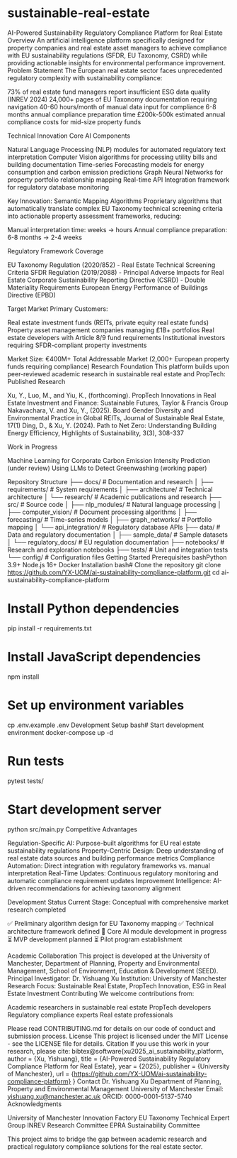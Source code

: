 # sustainable-real-estate
AI-Powered Sustainability Regulatory Compliance Platform for Real Estate
Overview
An artificial intelligence platform specifically designed for property companies and real estate asset managers to achieve compliance with EU sustainability regulations (SFDR, EU Taxonomy, CSRD) while providing actionable insights for environmental performance improvement.
Problem Statement
The European real estate sector faces unprecedented regulatory complexity with sustainability compliance:

73% of real estate fund managers report insufficient ESG data quality (INREV 2024)
24,000+ pages of EU Taxonomy documentation requiring navigation
40-60 hours/month of manual data input for compliance
6-8 months annual compliance preparation time
£200k-500k estimated annual compliance costs for mid-size property funds

Technical Innovation
Core AI Components

Natural Language Processing (NLP) modules for automated regulatory text interpretation
Computer Vision algorithms for processing utility bills and building documentation
Time-series Forecasting models for energy consumption and carbon emission predictions
Graph Neural Networks for property portfolio relationship mapping
Real-time API Integration framework for regulatory database monitoring

Key Innovation: Semantic Mapping Algorithms
Proprietary algorithms that automatically translate complex EU Taxonomy technical screening criteria into actionable property assessment frameworks, reducing:

Manual interpretation time: weeks → hours
Annual compliance preparation: 6-8 months → 2-4 weeks

Regulatory Framework Coverage

EU Taxonomy Regulation (2020/852) - Real Estate Technical Screening Criteria
SFDR Regulation (2019/2088) - Principal Adverse Impacts for Real Estate
Corporate Sustainability Reporting Directive (CSRD) - Double Materiality Requirements
European Energy Performance of Buildings Directive (EPBD)

Target Market
Primary Customers:

Real estate investment funds (REITs, private equity real estate funds)
Property asset management companies managing £1B+ portfolios
Real estate developers with Article 8/9 fund requirements
Institutional investors requiring SFDR-compliant property investments

Market Size: €400M+ Total Addressable Market (2,000+ European property funds requiring compliance)
Research Foundation
This platform builds upon peer-reviewed academic research in sustainable real estate and PropTech:
Published Research

Xu, Y., Luo, M., and Yiu, K., (forthcoming). PropTech Innovations in Real Estate Investment and Finance: Sustainable Futures, Taylor & Francis Group
Nakavachara, V. and Xu, Y., (2025). Board Gender Diversity and Environmental Practice in Global REITs, Journal of Sustainable Real Estate, 17(1)
Ding, D., & Xu, Y. (2024). Path to Net Zero: Understanding Building Energy Efficiency, Highlights of Sustainability, 3(3), 308-337

Work in Progress

Machine Learning for Corporate Carbon Emission Intensity Prediction (under review)
Using LLMs to Detect Greenwashing (working paper)

Repository Structure
├── docs/                           # Documentation and research
│   ├── requirements/              # System requirements
│   ├── architecture/              # Technical architecture
│   └── research/                  # Academic publications and research
├── src/                           # Source code
│   ├── nlp_modules/              # Natural language processing
│   ├── computer_vision/          # Document processing algorithms
│   ├── forecasting/              # Time-series models
│   ├── graph_networks/           # Portfolio mapping
│   └── api_integration/          # Regulatory database APIs
├── data/                         # Data and regulatory documentation
│   ├── sample_data/              # Sample datasets
│   └── regulatory_docs/          # EU regulation documentation
├── notebooks/                    # Research and exploration notebooks
├── tests/                        # Unit and integration tests
└── config/                       # Configuration files
Getting Started
Prerequisites
bashPython 3.9+
Node.js 16+
Docker
Installation
bash# Clone the repository
git clone https://github.com/YX-UOM/ai-sustainability-compliance-platform.git
cd ai-sustainability-compliance-platform

# Install Python dependencies
pip install -r requirements.txt

# Install JavaScript dependencies
npm install

# Set up environment variables
cp .env.example .env
Development Setup
bash# Start development environment
docker-compose up -d

# Run tests
pytest tests/

# Start development server
python src/main.py
Competitive Advantages

Regulation-Specific AI: Purpose-built algorithms for EU real estate sustainability regulations
Property-Centric Design: Deep understanding of real estate data sources and building performance metrics
Compliance Automation: Direct integration with regulatory frameworks vs. manual interpretation
Real-Time Updates: Continuous regulatory monitoring and automatic compliance requirement updates
Improvement Intelligence: AI-driven recommendations for achieving taxonomy alignment

Development Status
Current Stage: Conceptual with comprehensive market research completed

✅ Preliminary algorithm design for EU Taxonomy mapping
✅ Technical architecture framework defined
🔄 Core AI module development in progress
⏳ MVP development planned
⏳ Pilot program establishment

Academic Collaboration
This project is developed at the University of Manchester, Department of Planning, Property and Environmental Management, School of Environment, Education & Development (SEED).
Principal Investigator: Dr. Yishuang Xu
Institution: University of Manchester
Research Focus: Sustainable Real Estate, PropTech Innovation, ESG in Real Estate Investment
Contributing
We welcome contributions from:

Academic researchers in sustainable real estate
PropTech developers
Regulatory compliance experts
Real estate professionals

Please read CONTRIBUTING.md for details on our code of conduct and submission process.
License
This project is licensed under the MIT License - see the LICENSE file for details.
Citation
If you use this work in your research, please cite:
bibtex@software{xu2025_ai_sustainability_platform,
  author = {Xu, Yishuang},
  title = {AI-Powered Sustainability Regulatory Compliance Platform for Real Estate},
  year = {2025},
  publisher = {University of Manchester},
  url = {https://github.com/YX-UOM/ai-sustainability-compliance-platform}
}
Contact
Dr. Yishuang Xu
Department of Planning, Property and Environmental Management
University of Manchester
Email: yishuang.xu@manchester.ac.uk 
ORCID: 0000-0001-5137-5740
Acknowledgments

University of Manchester Innovation Factory
EU Taxonomy Technical Expert Group
INREV Research Committee
EPRA Sustainability Committee


This project aims to bridge the gap between academic research and practical regulatory compliance solutions for the real estate sector.
